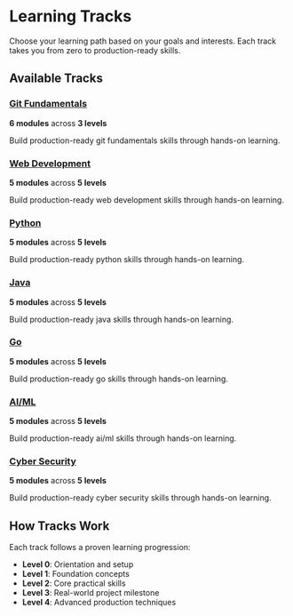 # Learning Tracks

Choose your learning path based on your goals and interests. Each track takes you from zero to production-ready skills.

## Available Tracks

### [Git Fundamentals](git-path.md)

**6 modules** across **3 levels**

Build production-ready git fundamentals skills through hands-on learning.

### [Web Development](web-development.md)

**5 modules** across **5 levels**

Build production-ready web development skills through hands-on learning.

### [Python](python.md)

**5 modules** across **5 levels**

Build production-ready python skills through hands-on learning.

### [Java](java.md)

**5 modules** across **5 levels**

Build production-ready java skills through hands-on learning.

### [Go](go.md)

**5 modules** across **5 levels**

Build production-ready go skills through hands-on learning.

### [AI/ML](ai-ml.md)

**5 modules** across **5 levels**

Build production-ready ai/ml skills through hands-on learning.

### [Cyber Security](cyber-security.md)

**5 modules** across **5 levels**

Build production-ready cyber security skills through hands-on learning.

## How Tracks Work

Each track follows a proven learning progression:

- **Level 0**: Orientation and setup
- **Level 1**: Foundation concepts
- **Level 2**: Core practical skills
- **Level 3**: Real-world project milestone
- **Level 4**: Advanced production techniques

